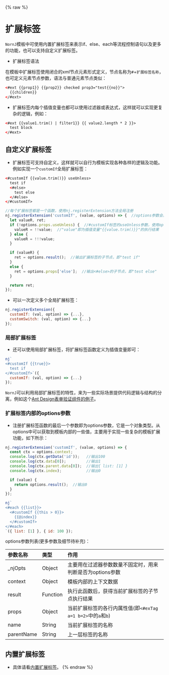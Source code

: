 {% raw %}
# 扩展标签

`NornJ`模板中可使用内置扩展标签来表示if、else、each等流程控制语句以及更多的功能，也可以支持自定义扩展标签。

* 扩展标签语法

在模板中扩展标签使用闭合的xml节点元素形式定义，节点名称为`#`+`扩展标签名称`，也可定义元素节点参数，语法与普通元素节点类似：

```html
<#ext {{prop1}} {{prop2}} checked prop3="test{{no}}">
  {{children}}
</#ext>
```

* 扩展标签内每个插值变量也都可以使用过滤器或表达式，这样就可以实现更复杂的逻辑，例如：

```html
<#ext {{value1.trim() | filter1}} {{ value2.length * 2 }}>
  test block
</#ext>
```

## 自定义扩展标签

* 扩展标签可支持自定义，这样就可以自行为模板实现各种各样的逻辑及功能。例如实现一个`customIf`全局扩展标签：

```html
<#customIf {{value.trim()}} useUnless>
  test if
  <#else>
    test else
  </#else>
</#customIf>
```

```js
//每个扩展标签都是一个函数，使用nj.registerExtension方法全局注册
nj.registerExtension('customIf', (value, options) => {  //options参数会自动放置在参数列表最后一个，保存一些模板内部成员
  let valueR, ret;
  if (!options.props.useUnless) {  //#customIf标签的useUnless参数，使用options.props.paramName的方式获取
    valueR = !!value;  //"value"即为插值变量"{{value.trim()}}"的执行结果
  } else {
    valueR = !!!value;
  }

  if (valueR) {
    ret = options.result();  //输出扩展标签的子节点，即"test if"
  }
  else {
    ret = options.props['else'];  //输出<#else>的子节点，即"test else"
  }

  return ret;
});
```

* 可以一次定义多个全局扩展标签：

```js
nj.registerExtension({
  customIf: (val, option) => {...},
  customSwitch: (val, option) => {...}
});
```

### 局部扩展标签

* 还可以使用局部扩展标签，将扩展标签函数定义为插值变量即可：

```js
nj`
<#customIf {{true}}>
  test if
</#customIf>`({
  customIf: (val, option) => {...}
});
```

`NornJ`可以利用局部扩展标签的特性，来为一些实际场景提供代码逻辑与结构的分离，例如这个[Ant Design表单验证组件的例子](https://github.com/joe-sky/nornj-cli/blob/master/docs/guides/antDesign.md#%E8%A1%A8%E5%8D%95%E9%AA%8C%E8%AF%81%E7%BB%84%E4%BB%B6%E4%BD%BF%E7%94%A8%E6%96%B9%E6%B3%95)。

### 扩展标签内部的options参数

* 注册扩展标签函数的最后一个参数即为options参数，它是一个对象类型。从options中可以获取到模板内部的一些值，主要用于实现一些复杂的模板扩展功能，如下所示：

```js
nj.registerExtension('customIf', (value, options) => {
  const ctx = options.context;
  console.log(ctx.getData('id'));   //输出100
  console.log(ctx.data[0]);         //输出1
  console.log(ctx.parent.data[0]);  //输出{ list: [1] }
  console.log(ctx.index);           //输出0

  if (value) {
    return options.result();  //输出0
  }
});

nj`
<#each {{list}}>
  <#customIf {{this > 0}}>
    {{@index}}
  </#customIf>
</#each>
`({ list: [1] }, { id: 100 });
```

options参数列表(更多参数及细节待补充)：

| 参数名称           | 类型            | 作用            |
|:------------------|:----------------|:----------------|
| _njOpts           | Object          | 主要用在过滤器参数数量不固定时，用来判断是否为options参数 |
| context           | Object          | 模板内部的上下文数据 |
| result            | Function        | 执行此函数后，获得当前扩展标签的子节点执行结果 |
| props             | Object          | 当前扩展标签的各行内属性值(即`<#exTag a=1 b=2>`中的`a`和`b`) |
| name              | String          | 当前扩展标签的名称 |
| parentName        | String          | 上一层标签的名称 |

## 内置扩展标签

* 具体请看[内置扩展标签](built-inExtensionTag.md)。
{% endraw %}